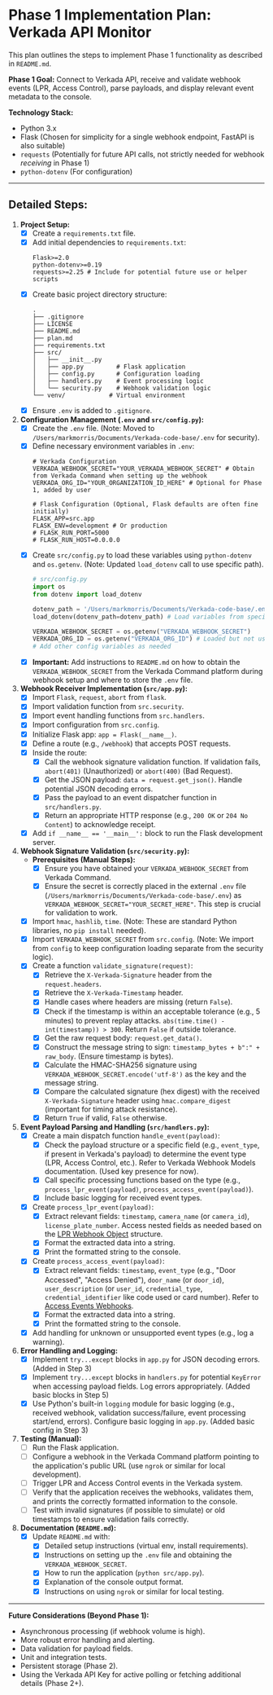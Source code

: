 # Phase 1 Implementation Plan: Verkada API Monitor

This plan outlines the steps to implement Phase 1 functionality as described in `README.md`.

**Phase 1 Goal:** Connect to Verkada API, receive and validate webhook events (LPR, Access Control), parse payloads, and display relevant event metadata to the console.

**Technology Stack:**
*   Python 3.x
*   Flask (Chosen for simplicity for a single webhook endpoint, FastAPI is also suitable)
*   `requests` (Potentially for future API calls, not strictly needed for webhook *receiving* in Phase 1)
*   `python-dotenv` (For configuration)

---

## Detailed Steps:

1.  **Project Setup:**
    *   [x] Create a `requirements.txt` file.
    *   [x] Add initial dependencies to `requirements.txt`:
        ```
        Flask>=2.0
        python-dotenv>=0.19
        requests>=2.25 # Include for potential future use or helper scripts
        ```
    *   [x] Create basic project directory structure:
        ```
        .
        ├── .gitignore
        ├── LICENSE
        ├── README.md
        ├── plan.md
        ├── requirements.txt
        ├── src/
        │   ├── __init__.py
        │   ├── app.py         # Flask application
        │   ├── config.py      # Configuration loading
        │   ├── handlers.py    # Event processing logic
        │   └── security.py    # Webhook validation logic
        └── venv/            # Virtual environment
        ```
    *   [x] Ensure `.env` is added to `.gitignore`.

2.  **Configuration Management (`.env` and `src/config.py`):**
    *   [x] Create the `.env` file. (Note: Moved to `/Users/markmorris/Documents/Verkada-code-base/.env` for security).
    *   [x] Define necessary environment variables in `.env`:
        ```dotenv
        # Verkada Configuration
        VERKADA_WEBHOOK_SECRET="YOUR_VERKADA_WEBHOOK_SECRET" # Obtain from Verkada Command when setting up the webhook
        VERKADA_ORG_ID="YOUR_ORGANIZATION_ID_HERE" # Optional for Phase 1, added by user

        # Flask Configuration (Optional, Flask defaults are often fine initially)
        FLASK_APP=src.app
        FLASK_ENV=development # Or production
        # FLASK_RUN_PORT=5000
        # FLASK_RUN_HOST=0.0.0.0
        ```
    *   [x] Create `src/config.py` to load these variables using `python-dotenv` and `os.getenv`. (Note: Updated `load_dotenv` call to use specific path).
        ```python
        # src/config.py
        import os
        from dotenv import load_dotenv

        dotenv_path = '/Users/markmorris/Documents/Verkada-code-base/.env'
        load_dotenv(dotenv_path=dotenv_path) # Load variables from specific .env file path

        VERKADA_WEBHOOK_SECRET = os.getenv("VERKADA_WEBHOOK_SECRET")
        VERKADA_ORG_ID = os.getenv("VERKADA_ORG_ID") # Loaded but not used in Phase 1 code yet
        # Add other config variables as needed
        ```
    *   [x] **Important:** Add instructions to `README.md` on how to obtain the `VERKADA_WEBHOOK_SECRET` from the Verkada Command platform during webhook setup and where to store the `.env` file.

3.  **Webhook Receiver Implementation (`src/app.py`):**
    *   [x] Import `Flask`, `request`, `abort` from `flask`.
    *   [x] Import validation function from `src.security`.
    *   [x] Import event handling functions from `src.handlers`.
    *   [x] Import configuration from `src.config`.
    *   [x] Initialize Flask app: `app = Flask(__name__)`.
    *   [x] Define a route (e.g., `/webhook`) that accepts POST requests.
    *   [x] Inside the route:
        *   [x] Call the webhook signature validation function. If validation fails, `abort(401)` (Unauthorized) or `abort(400)` (Bad Request).
        *   [x] Get the JSON payload: `data = request.get_json()`. Handle potential JSON decoding errors.
        *   [x] Pass the payload to an event dispatcher function in `src/handlers.py`.
        *   [x] Return an appropriate HTTP response (e.g., `200 OK` or `204 No Content`) to acknowledge receipt.
    *   [x] Add `if __name__ == '__main__':` block to run the Flask development server.

4.  **Webhook Signature Validation (`src/security.py`):**
    *   **Prerequisites (Manual Steps):**
        *   [x] Ensure you have obtained your `VERKADA_WEBHOOK_SECRET` from Verkada Command.
        *   [x] Ensure the secret is correctly placed in the external `.env` file (`/Users/markmorris/Documents/Verkada-code-base/.env`) as `VERKADA_WEBHOOK_SECRET="YOUR_SECRET_HERE"`. This step is crucial for validation to work.
    *   [x] Import `hmac`, `hashlib`, `time`. (Note: These are standard Python libraries, no `pip install` needed).
    *   [x] Import `VERKADA_WEBHOOK_SECRET` from `src.config`. (Note: We import from `config` to keep configuration loading separate from the security logic).
    *   [x] Create a function `validate_signature(request)`:
        *   [x] Retrieve the `X-Verkada-Signature` header from the `request.headers`.
        *   [x] Retrieve the `X-Verkada-Timestamp` header.
        *   [x] Handle cases where headers are missing (return `False`).
        *   [x] Check if the timestamp is within an acceptable tolerance (e.g., 5 minutes) to prevent replay attacks. `abs(time.time() - int(timestamp)) > 300`. Return `False` if outside tolerance.
        *   [x] Get the raw request body: `request.get_data()`.
        *   [x] Construct the message string to sign: `timestamp_bytes + b":" + raw_body`. (Ensure timestamp is bytes).
        *   [x] Calculate the HMAC-SHA256 signature using `VERKADA_WEBHOOK_SECRET.encode('utf-8')` as the key and the message string.
        *   [x] Compare the calculated signature (hex digest) with the received `X-Verkada-Signature` header using `hmac.compare_digest` (important for timing attack resistance).
        *   [x] Return `True` if valid, `False` otherwise.

5.  **Event Payload Parsing and Handling (`src/handlers.py`):**
    *   [x] Create a main dispatch function `handle_event(payload)`:
        *   [x] Check the payload structure or a specific field (e.g., `event_type`, if present in Verkada's payload) to determine the event type (LPR, Access Control, etc.). Refer to Verkada Webhook Models documentation. (Used key presence for now).
        *   [x] Call specific processing functions based on the type (e.g., `process_lpr_event(payload)`, `process_access_event(payload)`).
        *   [x] Include basic logging for received event types.
    *   [x] Create `process_lpr_event(payload)`:
        *   [x] Extract relevant fields: `timestamp`, `camera_name` (or `camera_id`), `license_plate_number`. Access nested fields as needed based on the [LPR Webhook Object](/reference/lpr) structure.
        *   [x] Format the extracted data into a string.
        *   [x] Print the formatted string to the console.
    *   [x] Create `process_access_event(payload)`:
        *   [x] Extract relevant fields: `timestamp`, `event_type` (e.g., "Door Accessed", "Access Denied"), `door_name` (or `door_id`), `user_description` (or `user_id`, `credential_type`, `credential_identifier` like code used or card number). Refer to [Access Events Webhooks](/reference/access-events-webhooks).
        *   [x] Format the extracted data into a string.
        *   [x] Print the formatted string to the console.
    *   [x] Add handling for unknown or unsupported event types (e.g., log a warning).

6.  **Error Handling and Logging:**
    *   [x] Implement `try...except` blocks in `app.py` for JSON decoding errors. (Added in Step 3)
    *   [x] Implement `try...except` blocks in `handlers.py` for potential `KeyError` when accessing payload fields. Log errors appropriately. (Added basic blocks in Step 5)
    *   [x] Use Python's built-in `logging` module for basic logging (e.g., received webhook, validation success/failure, event processing start/end, errors). Configure basic logging in `app.py`. (Added basic config in Step 3)

7.  **Testing (Manual):**
    *   [ ] Run the Flask application.
    *   [ ] Configure a webhook in the Verkada Command platform pointing to the application's public URL (use `ngrok` or similar for local development).
    *   [ ] Trigger LPR and Access Control events in the Verkada system.
    *   [ ] Verify that the application receives the webhooks, validates them, and prints the correctly formatted information to the console.
    *   [ ] Test with invalid signatures (if possible to simulate) or old timestamps to ensure validation fails correctly.

8.  **Documentation (`README.md`):**
    *   [x] Update `README.md` with:
        *   [x] Detailed setup instructions (virtual env, install requirements).
        *   [x] Instructions on setting up the `.env` file and obtaining the `VERKADA_WEBHOOK_SECRET`.
        *   [x] How to run the application (`python src/app.py`).
        *   [x] Explanation of the console output format.
        *   [x] Instructions on using `ngrok` or similar for local testing.

---
**Future Considerations (Beyond Phase 1):**
*   Asynchronous processing (if webhook volume is high).
*   More robust error handling and alerting.
*   Data validation for payload fields.
*   Unit and integration tests.
*   Persistent storage (Phase 2).
*   Using the Verkada API Key for active polling or fetching additional details (Phase 2+).
